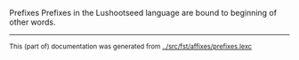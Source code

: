 Prefixes
Prefixes in the Lushootseed language are bound to beginning of other words.















* * *
<small>This (part of) documentation was generated from [../src/fst/affixes/prefixes.lexc](http://github.com/giellalt/lang-lut/blob/main/../src/fst/affixes/prefixes.lexc)</small>
